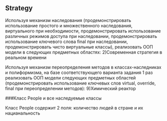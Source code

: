 ## Strategy
Используя механизм наследования (продемонстрировать использование 
простого и множественного наследования, виртуального при 
необходимости, продемонстрировать использование различных режимов доступа при наследовании, 
продемонстрировать использование ключевого слова final при наследовании, продемонстрировать 
чисто виртуальные классы), реализовать ООП модели в следующих предметных областях:
2)Современная стратегия в реальном времени

Используя механизм переопределения методов в классах-наследниках и полиформизма, на базе 
соответствующего варианта задания 1 раз реализовать ООП модели следующих предметных 
областей (продемонстрировать использование ключевых слов virtual, override, final при 
переопределении методов):
9)Химический реактор

###Класс People и все наследуемые классы

Класс People содержит 2 поля: количество людей в стране и их нацианальность

